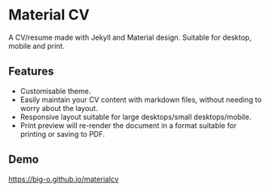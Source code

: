 # Material CV

A CV/resume made with Jekyll and Material design. Suitable for desktop, mobile and
print.

## Features

* Customisable theme.
* Easily maintain your CV content with markdown files, without needing to worry about
  the layout.
* Responsive layout suitable for large desktops/small desktops/mobile.
* Print preview will re-render the document in a format suitable for printing or saving
  to PDF.

## Demo

https://big-o.github.io/materialcv
